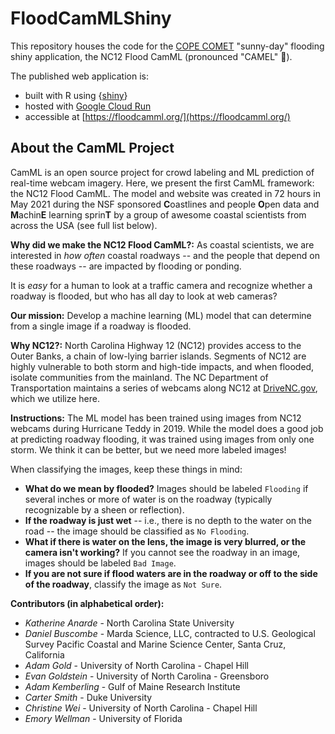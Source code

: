 # FloodCamMLShiny

This repository houses the code for the [COPE COMET](https://copecomet.github.io/index.html) "sunny-day" flooding shiny application, the NC12 Flood CamML (pronounced "CAMEL" :camel:). 

The published web application is: 
* built with R using {[shiny](https://github.com/rstudio/shiny)}
* hosted with [Google Cloud Run](https://cloud.google.com/run)
* accessible at [https://floodcamml.org/](https://floodcamml.org/)

## About the CamML Project

CamML is an open source project for crowd labeling and ML prediction of real-time webcam imagery. Here, we present 
the first CamML framework: the NC12 Flood CamML. The model and website was created in 72 hours in May 2021 during the 
NSF sponsored **C**oastlines and people **O**pen data and **M**achin**E** learning sprin**T** by a 
group of awesome coastal scientists from across the USA (see full list below). 

**Why did we make the NC12 Flood CamML?:** 
As coastal scientists, we are interested in *how often* coastal roadways -- and the people that depend on 
these roadways -- are impacted by flooding or ponding.
                     
It is *easy* for a human to look at a traffic camera and recognize whether a roadway is flooded, but
who has all day to look at web cameras? 

**Our mission:** 
Develop a machine learning (ML) model that can determine from a single image if a roadway is flooded.

**Why NC12?:** 
North Carolina Highway 12 (NC12) provides access to the Outer Banks, a chain of low-lying barrier
islands. Segments of NC12 are highly vulnerable to both storm and high-tide impacts, and when flooded,
isolate communities from the mainland. The NC Department of Transportation maintains a series of webcams
along NC12 at [DriveNC.gov](https://drivenc.gov), which we utilize here.

**Instructions:** 
The ML model has been trained using images from NC12 webcams during Hurricane Teddy in 2019. While the model does a good job at predicting roadway flooding, it was trained using images from only one storm. We think it can be better, but we need more labeled images! 

When classifying the images, keep these things in mind:
 - **What do we mean by flooded?** Images should be labeled `Flooding` if several
inches or more of water is on the roadway (typically recognizable by a sheen or reflection).
- **If the roadway is just wet** -- i.e., there is no depth to the water on the road -- the image should be classified 
  as `No Flooding`.
 - **What if there is water on the lens, the image is very blurred, or the camera isn't working?** If you cannot
see the roadway in an image, images should be labeled `Bad Image`.
- **If you are not sure if flood waters are in the roadway or off to the side of the roadway**, classify the image as `Not Sure`.

**Contributors (in alphabetical order):** 
- *Katherine Anarde* - North Carolina State University
- *Daniel Buscombe* - Marda Science, LLC, contracted to U.S. Geological Survey Pacific Coastal and Marine Science Center, Santa Cruz, California
- *Adam Gold* - University of North Carolina - Chapel Hill
- *Evan Goldstein* - University of North Carolina - Greensboro
- *Adam Kemberling* - Gulf of Maine Research Institute
- *Carter Smith* - Duke University
- *Christine Wei* - University of North Carolina - Chapel Hill
- *Emory Wellman* - University of Florida

